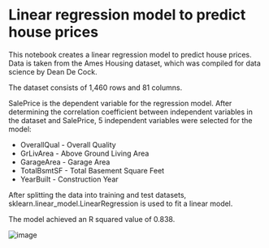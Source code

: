 # Linear regression model to predict house prices

This notebook creates a linear regression model to predict house prices. Data is taken from the Ames Housing dataset, which was compiled for data science by Dean De Cock.

The dataset consists of 1,460 rows and 81 columns.

SalePrice is the dependent variable for the regression model. After determining the correlation coefficient between independent variables in the dataset and SalePrice, 5 independent variables were selected for the model:

* OverallQual - Overall Quality
* GrLivArea - Above Ground Living Area
* GarageArea - Garage Area
* TotalBsmtSF - Total Basement Square Feet
* YearBuilt - Construction Year

After splitting the data into training and test datasets, sklearn.linear_model.LinearRegression is used to fit a linear model.

The model achieved an R squared value of 0.838.

![image](https://user-images.githubusercontent.com/79678028/109576015-352e6d80-7ab0-11eb-9955-54295178cd01.png)
